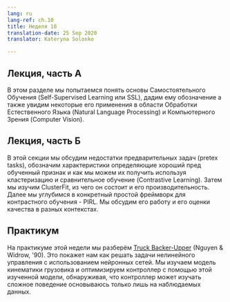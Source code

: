 ```yaml
---
lang: ru
lang-ref: ch.10
title: Неделя 10
translation-date: 25 Sep 2020
translator: Kateryna Solonko

---
```


<!--## Lecture part A -->
## Лекция, часть А

<!--In this section, we understand the motivation behind Self-Supervised Learning (SSL), define what it is and see some of its applications in NLP and Computer Vision. We understand how pretext tasks aid with SSL and see some example pretext tasks in images, videos and videos with sound. Finally, we try to get an intuition behind the representation learned by pretext tasks.-->
В этом разделе мы попытаемся понять основы Самостоятельного Обучения (Self-Supervised Learning или SSL), дадим ему обозначение а также увидим некоторые его применения в области Обработки Естественного Языка (Natural Language Processing) и Компьютерного Зрения (Computer Vision).



<!--## Lecture part B -->
## Лекция, часть Б


<!--In this section, we discuss the shortcomings of pretext tasks, define characteristics that make a good pretrained feature, and how we can achieve this using Clustering and Contrastive Learning. We then learn about ClusterFit, its steps and performance. We further dive into a specific simple framework for Contrastive Learning known as PIRL. We discuss its working as well as its evaluation in different contexts.-->
В этой секции мы обсудим недостатки предварительных задач (pretex tasks), обозначим характеристики определяющие хороший пред обученный признак и как мы можем их получить используя кластеризацию и сравнительное обучение (Contrastive Learning). Затем мы изучим ClusterFit, из чего он состоит и его производительность. Далее мы углубимся в конкретный простой фреймворк для контрастного обучения - PIRL. Мы обсудим его работу и его оценки качества в разных контекстах.

<!-- ## Practicum -->
## Практикум

<!--During this week's practicum, we explore the [Truck Backer-Upper](http://neuro.bstu.by/ai/To-dom/My_research/Papers-2.1-done/RL-sparce-reward/9/Ref/truckbackerupper.pdf) (Nguyen & Widrow, '90).
This problem shows how to solve an non-linear control problem using neural networks.
We learn a model of a truck's kinematics, and optimize a controller through this learned model, finding that the controller is able to learn complex behaviors through purely observational data. -->
На практикуме этой недели мы разберём  [Truck Backer-Upper](http://neuro.bstu.by/ai/To-dom/My_research/Papers-2.1-done/RL-sparce-reward/9/Ref/truckbackerupper.pdf) (Nguyen & Widrow, '90). Это покажет нам как решать задачи нелинейного управления с использованием нейронных сетей.
Мы изучаем модель кинематики грузовика и оптимизируем контроллер с помощью этой изученной модели, обнаруживая, что контроллер может изучать сложное поведение основываюсь только лишь на наблюдаемых данных.

